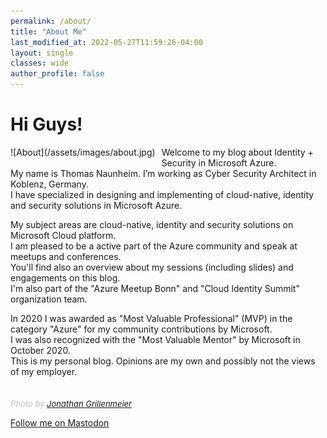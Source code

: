 ```yaml
---
permalink: /about/
title: "About Me"
last_modified_at: 2022-05-27T11:59:26-04:00
layout: single
classes: wide
author_profile: false
---
```


# Hi Guys!

<div style="float:left;margin:0 10px 10px 0" markdown="1">
![About](/assets/images/about.jpg)
</div>
Welcome to my blog about Identity + Security in Microsoft Azure.<br>
My name is Thomas Naunheim. I’m working as Cyber Security Architect in Koblenz, Germany.<br>
I have specialized in designing and implementing of cloud-native, identity and security solutions in Microsoft Azure.<br>

My subject areas are cloud-native, identity and security solutions on Microsoft Cloud platform.<br>
I am pleased to be a active part of the Azure community and speak at meetups and conferences.<br>
You'll find also an overview about my sessions (including slides) and engagements on this blog.<br>
I'm also part of the "Azure Meetup Bonn" and "Cloud Identity Summit" organization team.

In 2020 I was awarded as "Most Valuable Professional" (MVP) in the category "Azure" for my community contributions by Microsoft.<br>
I was also recognized with the "Most Valuable Mentor" by Microsoft in October 2020.<br>
This is my personal blog. Opinions are my own and possibly not the views of my employer.<br><br>	
<span style="color:silver;font-style:italic;font-size:small">Photo by [Jonathan Grillenmeier](https://jonaphotography.de/)</span>

<a rel="me" href="https://infosec.exchange/@thomasnaunheim">Follow me on Mastodon</a>
